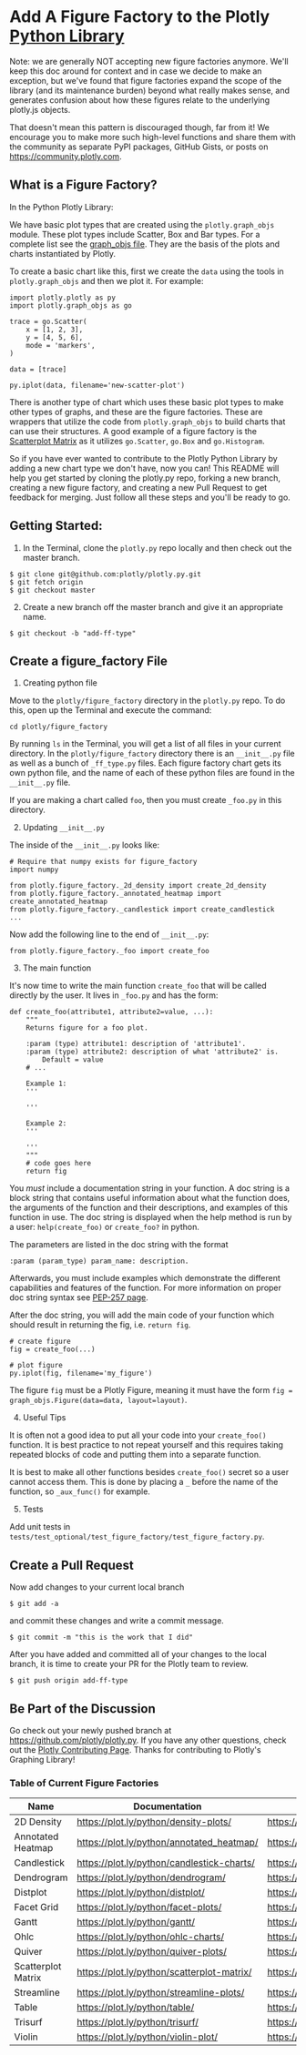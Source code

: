 # Add A Figure Factory to the Plotly [Python Library](https://plot.ly/python/)

Note: we are generally NOT accepting new figure factories anymore. We'll keep this doc around for context and in case we decide to make an exception, but we've found that figure factories expand the scope of the library (and its maintenance burden) beyond what really makes sense, and generates confusion about how these figures relate to the underlying plotly.js objects.

That doesn't mean this pattern is discouraged though, far from it! We encourage you to make more such high-level functions and share them with the community as separate PyPI packages, GitHub Gists, or posts on https://community.plotly.com.

## What is a Figure Factory?
In the Python Plotly Library:

We have basic plot types that are created using the `plotly.graph_objs` module.
These plot types include Scatter, Box and Bar types. For a complete list see the [graph_objs file](https://github.com/plotly/plotly.py/blob/master/plotly/graph_objs/graph_objs.py). They are the basis of the plots and charts instantiated by Plotly.

To create a basic chart like this, first we create the `data` using the tools in `plotly.graph_objs` and then we plot it. For example:

```
import plotly.plotly as py
import plotly.graph_objs as go

trace = go.Scatter(
    x = [1, 2, 3],
    y = [4, 5, 6],
    mode = 'markers',
)

data = [trace]

py.iplot(data, filename='new-scatter-plot')
```

There is another type of chart which uses these basic plot types to make other types of graphs, and these are the figure factories. These are wrappers that utilize the code from `plotly.graph_objs` to build charts that can use their structures. A good example of a figure factory is the [Scatterplot Matrix](https://plot.ly/python/scatterplot-matrix/) as it utilizes `go.Scatter`, `go.Box` and `go.Histogram`.

So if you have ever wanted to contribute to the Plotly Python Library by adding a new chart type we don't have, now you can! This README will help you get started by cloning the plotly.py repo, forking a new branch, creating a new figure factory, and creating a new Pull Request to get feedback for merging. Just follow all these steps and you'll be ready to go.

## Getting Started:
1. In the Terminal, clone the `plotly.py` repo locally and then check out the master branch.

```
$ git clone git@github.com:plotly/plotly.py.git
$ git fetch origin
$ git checkout master
```

2. Create a new branch off the master branch and give it an appropriate name.

```
$ git checkout -b "add-ff-type"
```

## Create a figure_factory File
1. Creating python file

Move to the `plotly/figure_factory` directory in the `plotly.py` repo. To do this, open up the Terminal and execute the command:

```
cd plotly/figure_factory
```

By running `ls` in the Terminal, you will get a list of all files in your current directory. In the `plotly/figure_factory` directory there is an `__init__.py` file as well as a bunch of `_ff_type.py` files. Each figure factory chart gets its own python file, and the name of each of these python files are found in the `__init__.py` file.

If you are making a chart called `foo`, then you must create `_foo.py` in this directory.


2. Updating `__init__.py`

The inside of the `__init__.py` looks like:

```
# Require that numpy exists for figure_factory
import numpy

from plotly.figure_factory._2d_density import create_2d_density
from plotly.figure_factory._annotated_heatmap import create_annotated_heatmap
from plotly.figure_factory._candlestick import create_candlestick
...
```

Now add the following line to the end of `__init__.py`:

```
from plotly.figure_factory._foo import create_foo
```

3. The main function

It's now time to write the main function `create_foo` that will be called directly by the user. It lives in `_foo.py` and has the form:

```
def create_foo(attribute1, attribute2=value, ...):
    """
    Returns figure for a foo plot.

    :param (type) attribute1: description of 'attribute1'.
    :param (type) attribute2: description of what 'attribute2' is.
        Default = value
    # ...

    Example 1:
    '''

    '''

    Example 2:
    '''

    '''
    """
    # code goes here
    return fig
```

You _must_ include a documentation string in your function. A doc string is a block string that contains useful information about what the function does, the arguments of the function and their descriptions, and examples of this function in use. The doc string is displayed when the help method is run by a user: `help(create_foo)` or `create_foo?` in python.

The parameters are listed in the doc string with the format
```
:param (param_type) param_name: description.
```
Afterwards, you must include examples which demonstrate the different capabilities and features of the function. For more information on proper doc string syntax see [PEP-257 page](https://www.python.org/dev/peps/pep-0257/).

After the doc string, you will add the main code of your function which should result in returning the fig, i.e. `return fig`.

```
# create figure
fig = create_foo(...)

# plot figure
py.iplot(fig, filename='my_figure')
```

The figure `fig` must be a Plotly Figure, meaning it must have the form `fig = graph_objs.Figure(data=data, layout=layout)`.

4. Useful Tips

It is often not a good idea to put all your code into your `create_foo()` function. It is best practice to not repeat yourself and this requires taking repeated blocks of code and putting them into a separate function.

It is best to make all other functions besides `create_foo()` secret so a user cannot access them. This is done by placing a `_` before the name of the function, so `_aux_func()` for example.

5. Tests

Add unit tests in
`tests/test_optional/test_figure_factory/test_figure_factory.py`.

## Create a Pull Request

Now add changes to your current local branch

```
$ git add -a
```

and commit these changes and write a commit message.

```
$ git commit -m "this is the work that I did"
```

After you have added and committed all of your changes to the local branch, it is time to create your PR for the Plotly team to review.

```
$ git push origin add-ff-type
```

## Be Part of the Discussion

Go check out your newly pushed branch at https://github.com/plotly/plotly.py. If you have any other questions, check out the [Plotly Contributing Page](https://github.com/plotly/plotly.py/blob/master/CONTRIBUTING.md). Thanks for contributing to Plotly's Graphing Library!

### Table of Current Figure Factories
| Name              | Documentation                             | In GitHub     |
| ----------------- | ----------------------------------------- | ------------- |
| 2D Density        | https://plot.ly/python/density-plots/     |https://github.com/plotly/plotly.py/blob/master/plotly/figure_factory/_2d_density.py|
| Annotated Heatmap | https://plot.ly/python/annotated_heatmap/ |https://github.com/plotly/plotly.py/blob/master/plotly/figure_factory/_annotated_heatmap.py|
| Candlestick       | https://plot.ly/python/candlestick-charts/|https://github.com/plotly/plotly.py/blob/master/plotly/figure_factory/_candlestick.py|
| Dendrogram        | https://plot.ly/python/dendrogram/        |https://github.com/plotly/plotly.py/blob/master/plotly/figure_factory/_dendrogram.py|
| Distplot          | https://plot.ly/python/distplot/          |https://github.com/plotly/plotly.py/blob/master/plotly/figure_factory/_distplot.py|
| Facet Grid        | https://plot.ly/python/facet-plots/       |https://github.com/plotly/plotly.py/blob/master/plotly/figure_factory/_facet_grid.py|
| Gantt             | https://plot.ly/python/gantt/             |https://github.com/plotly/plotly.py/blob/master/plotly/figure_factory/_gantt.py|
| Ohlc              | https://plot.ly/python/ohlc-charts/       |https://github.com/plotly/plotly.py/blob/master/plotly/figure_factory/_ohlc.py|
| Quiver            | https://plot.ly/python/quiver-plots/      |https://github.com/plotly/plotly.py/blob/master/plotly/figure_factory/_quiver.py|
| Scatterplot Matrix| https://plot.ly/python/scatterplot-matrix/|https://github.com/plotly/plotly.py/blob/master/plotly/figure_factory/_scatterplot.py|
| Streamline        | https://plot.ly/python/streamline-plots/  |https://github.com/plotly/plotly.py/blob/master/plotly/figure_factory/_streamline.py|
| Table             | https://plot.ly/python/table/             |https://github.com/plotly/plotly.py/blob/master/plotly/figure_factory/_table.py|
| Trisurf           | https://plot.ly/python/trisurf/           |https://github.com/plotly/plotly.py/blob/master/plotly/figure_factory/_trisurf.py|
| Violin            | https://plot.ly/python/violin-plot/       |https://github.com/plotly/plotly.py/blob/master/plotly/figure_factory/_violin.py|
